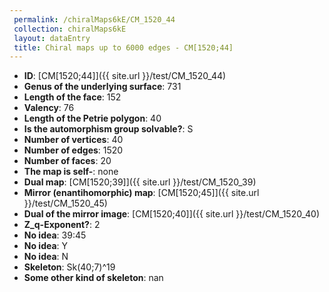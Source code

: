 ```yaml
--- 
 permalink: /chiralMaps6kE/CM_1520_44 
 collection: chiralMaps6kE
 layout: dataEntry
 title: Chiral maps up to 6000 edges - CM[1520;44]
---
```


- **ID**: [CM[1520;44]]({{ site.url }}/test/CM_1520_44)
- **Genus of the underlying surface**: 731
- **Length of the face**: 152
- **Valency**: 76
- **Length of the Petrie polygon**: 40
- **Is the automorphism group solvable?**: S
- **Number of vertices**: 40
- **Number of edges**: 1520
- **Number of faces**: 20
- **The map is self-**: none
- **Dual map**: [CM[1520;39]]({{ site.url }}/test/CM_1520_39)
- **Mirror (enantihomorphic) map**: [CM[1520;45]]({{ site.url }}/test/CM_1520_45)
- **Dual of the mirror image**: [CM[1520;40]]({{ site.url }}/test/CM_1520_40)
- **Z_q-Exponent?**: 2
- **No idea**:  39:45
- **No idea**: Y
- **No idea**: N
- **Skeleton**: Sk(40;7)^19
- **Some other kind of skeleton**: nan

